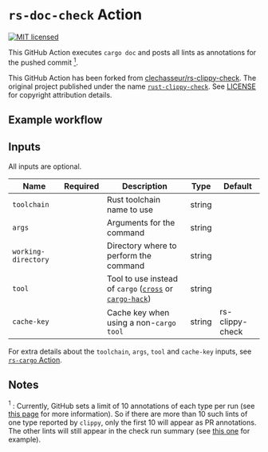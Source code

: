 # `rs-doc-check` Action

[![MIT licensed](https://img.shields.io/badge/license-MIT-blue.svg)](LICENSE)


This GitHub Action executes `cargo doc`
and posts all lints as annotations for the pushed commit [<sup>1</sup>](#note-annotations-limit).

<!-- ![Screenshot of a clippy warning displayed in the commit interface of GitHub](./.github/screenshot.png) -->

This GitHub Action has been forked from [clechasseur/rs-clippy-check](https://github.com/actions-rs/clippy-check). The original project published under the name [`rust-clippy-check`](https://github.com/marketplace/actions/rust-clippy-check). See [LICENSE](LICENSE) for copyright attribution details.

## Example workflow



## Inputs

All inputs are optional.

| Name                | Required | Description                                                                                                                            | Type   | Default         |
| --------------------| :------: |----------------------------------------------------------------------------------------------------------------------------------------| ------ |-----------------|
| `toolchain`         |          | Rust toolchain name to use                                                                                                             | string |                 |
| `args`              |          | Arguments for the  command                                                                                               | string |                 |
| `working-directory` |          | Directory where to perform the command                                                                                  | string |                 |
| `tool`              |          | Tool to use instead of `cargo` ([`cross`](https://github.com/cross-rs/cross) or [`cargo-hack`](https://github.com/taiki-e/cargo-hack)) | string |                 |
| `cache-key`         |          | Cache key when using a non-`cargo` `tool`                                                                                              | string | rs-clippy-check |

For extra details about the `toolchain`, `args`, `tool` and `cache-key` inputs, see [`rs-cargo` Action](https://github.com/clechasseur/rs-cargo#inputs).

## Notes

<a name="note-annotations-limit"><sup>1</sup></a> : Currently, GitHub sets a limit of 10 annotations of each type per run (see [this page](https://docs.github.com/en/rest/checks/runs?apiVersion=2022-11-28) for more information). So if there are more than 10 such lints of one type reported by `clippy`, only the first 10 will appear as PR annotations. The other lints will still appear in the check run summary (see [this one](https://github.com/clechasseur/rs-clippy-check/actions/runs/5921984365/attempts/1#summary-16055301757) for example).
